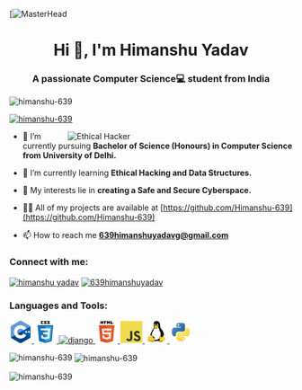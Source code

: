 [![MasterHead](https://camo.githubusercontent.com/428849a3d464b1157a940971233a54d081bfa7ea3f3a47c62d1e2854c0e19566/68747470733a2f2f70726f736566756c2e696d6769782e6e65742f626c6f67732f64663337333431342d653737632d346433642d386337622d3335636635356632333339362f696d616765732f34336263316535372d356665662d343436302d626630382d3466373966333635343535352e676966)
<h1 align="center">Hi 👋, I'm Himanshu Yadav</h1>
<h3 align="center">A passionate Computer Science💻 student from India</h3>
<p align="left"> <img src="https://komarev.com/ghpvc/?username=himanshu-639&label=Profile%20views&color=0e75b6&style=flat" alt="himanshu-639" /> </p>
<p align="left"> <a href="https://github.com/ryo-ma/github-profile-trophy"><img src="https://github-profile-trophy.vercel.app/?username=himanshu-639" alt="himanshu-639" /></a> </p>

<img align="right" alt="Ethical Hacker" width="400" src="https://user-images.githubusercontent.com/74038190/212746035-d5c61762-973c-44c0-aec7-887f3b7690e3.gif">

- 🔭 I’m currently pursuing **Bachelor of Science (Honours) in Computer Science from University of Delhi.**

- 🌱 I’m currently learning **Ethical Hacking and Data Structures.**

- 🤝 My interests lie in **creating a Safe and Secure Cyberspace.**

- 👨‍💻 All of my projects are available at [https://github.com/Himanshu-639](https://github.com/Himanshu-639)

- 📫 How to reach me **639himanshuyadavg@gmail.com**

<h3 align="left">Connect with me:</h3>
<p align="left">
<a href="https://linkedin.com/in/himanshu yadav" target="blank"><img align="center" src="https://raw.githubusercontent.com/rahuldkjain/github-profile-readme-generator/master/src/images/icons/Social/linked-in-alt.svg" alt="himanshu yadav" height="30" width="40" /></a>
<a href="https://instagram.com/639himanshuyadav" target="blank"><img align="center" src="https://raw.githubusercontent.com/rahuldkjain/github-profile-readme-generator/master/src/images/icons/Social/instagram.svg" alt="639himanshuyadav" height="30" width="40" /></a>
</p>

<h3 align="left">Languages and Tools:</h3>
<p align="left"> <a href="https://www.w3schools.com/cpp/" target="_blank" rel="noreferrer"> <img src="https://raw.githubusercontent.com/devicons/devicon/master/icons/cplusplus/cplusplus-original.svg" alt="cplusplus" width="40" height="40"/> </a> <a href="https://www.w3schools.com/css/" target="_blank" rel="noreferrer"> <img src="https://raw.githubusercontent.com/devicons/devicon/master/icons/css3/css3-original-wordmark.svg" alt="css3" width="40" height="40"/> </a> <a href="https://www.djangoproject.com/" target="_blank" rel="noreferrer"> <img src="https://cdn.worldvectorlogo.com/logos/django.svg" alt="django" width="40" height="40"/> </a> <a href="https://www.w3.org/html/" target="_blank" rel="noreferrer"> <img src="https://raw.githubusercontent.com/devicons/devicon/master/icons/html5/html5-original-wordmark.svg" alt="html5" width="40" height="40"/> </a> <a href="https://developer.mozilla.org/en-US/docs/Web/JavaScript" target="_blank" rel="noreferrer"> <img src="https://raw.githubusercontent.com/devicons/devicon/master/icons/javascript/javascript-original.svg" alt="javascript" width="40" height="40"/> </a> <a href="https://www.linux.org/" target="_blank" rel="noreferrer"> <img src="https://raw.githubusercontent.com/devicons/devicon/master/icons/linux/linux-original.svg" alt="linux" width="40" height="40"/> </a> <a href="https://www.python.org" target="_blank" rel="noreferrer"> <img src="https://raw.githubusercontent.com/devicons/devicon/master/icons/python/python-original.svg" alt="python" width="40" height="40"/> </a> </p>

<p><img align="left" src="https://github-readme-stats.vercel.app/api/top-langs?username=himanshu-639&show_icons=true&locale=en&layout=compact" alt="himanshu-639" /></p>

<p>&nbsp;<img align="center" src="https://github-readme-stats.vercel.app/api?username=himanshu-639&show_icons=true&locale=en" alt="himanshu-639" /></p>

<p><img align="center" src="https://github-readme-streak-stats.herokuapp.com/?user=himanshu-639&" alt="himanshu-639" /></p>
